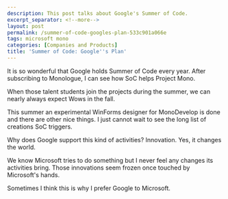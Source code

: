 ```yaml
---
description: This post talks about Google's Summer of Code.
excerpt_separator: <!--more-->
layout: post
permalink: /summer-of-code-googles-plan-533c901a066e
tags: microsoft mono
categories: [Companies and Products]
title: 'Summer of Code: Google''s Plan'
---
```

It is so wonderful that Google holds Summer of Code every year. After subscribing to Monologue, I can see how SoC helps Project Mono.

When those talent students join the projects during the summer, we can nearly always expect Wows in the fall.

This summer an experimental WinForms designer for MonoDevelop is done and there are other nice things. I just cannot wait to see the long list of creations SoC triggers.

Why does Google support this kind of activities? Innovation. Yes, it changes the world.

We know Microsoft tries to do something but I never feel any changes its activities bring. Those innovations seem frozen once touched by Microsoft's hands.

Sometimes I think this is why I prefer Google to Microsoft.
<!--more-->